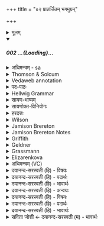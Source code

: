 +++
title = "०२ प्रातर्जितम् भगमुग्रम्"

+++
<details><summary>मूलम्</summary>

प्रा॒त॒र्जितं॒ भग॑मु॒ग्रꣳ हु॑वेम व॒यं पु॒त्रमदि॑ते॒र्यो वि॑ध॒र्ता ।  
आ॒ध्रश्चि॒द्यं मन्य॑मानस्तु॒रश्चि॒द्राजा॑ चि॒द्यं भगं॑ भ॒क्षीत्याह॑ ।  
</details>
<div class="js_include" includetitle="false" newlevelforh1="5" unfilled url="/vedAH_Rk/shAkalam/saMhitA/sarvASh_TIkAH/07/041/02_prAtarjitaM_bhagamugraM.md">
<details open><summary><h5>002 ...{Loading}...</h5></summary>
<details><summary>अधिमन्त्रम् - sa</summary>

- देवता - भगः
- ऋषिः - वसिष्ठः
- छन्दः - त्रिष्टुप्
</details>
<details><summary>Thomson & Solcum</summary>

प्रातर्जि꣡तम् भ꣡गम् उग्रं꣡ हुवेम  
वय꣡म् पुत्र꣡म् अ꣡दितेर् यो꣡ विधर्ता꣡  
आध्र꣡श् चिद् य꣡म् म꣡न्यमानस् तुर꣡श् चिद्  
रा꣡जा चिद् य꣡म् भ꣡गम् भक्षी꣡ति आ꣡ह
</details>
<details><summary>Vedaweb annotation</summary>

############ Strata
Cretic

############ Pāda-label
genre M  
genre M  
genre M  
genre M
############ Morph
bhágam ← bhága- (nominal stem)  
{case:ACC, gender:M, number:SG}

huvema ← √hū- (root)  
{number:PL, person:1, mood:OPT, tense:AOR, voice:MED}

prātarjítam ← prātarjít- (nominal stem)  
{case:ACC, gender:M, number:SG}

ugrám ← ugrá- (nominal stem)  
{case:ACC, gender:M, number:SG}

áditeḥ ← áditi- (nominal stem)  
{case:GEN, gender:F, number:SG}

putrám ← putrá- (nominal stem)  
{case:ACC, gender:M, number:SG}

vayám ← ahám (pronoun)  
{case:NOM, number:PL}

vidhartā́ ← vidhartár- (nominal stem)  
{case:NOM, gender:M, number:SG}

yáḥ ← yá- (pronoun)  
{case:NOM, gender:M, number:SG}

ādhráḥ ← ādhrá- (nominal stem)  
{case:NOM, gender:M, number:SG}

cit ← cit (invariable)  
{}

cit ← cit (invariable)  
{}

mányamānaḥ ← √man- 1 (root)  
{case:NOM, gender:M, number:SG, tense:PRS, voice:MED}

turáḥ ← turá- 1 (nominal stem)  
{case:NOM, gender:M, number:SG}

yám ← yá- (pronoun)  
{case:ACC, gender:M, number:SG}

ā́ha ← √ah- (root)  
{number:SG, person:3, mood:IND, tense:PRF, voice:ACT}

bhágam ← bhága- (nominal stem)  
{case:ACC, gender:M, number:SG}

bhakṣi ← √bhaj- (root)  
{number:SG, person:2, mood:IMP, voice:ACT}

cit ← cit (invariable)  
{}

íti ← íti (invariable)  
{}

rā́jā ← rā́jan- (nominal stem)  
{case:NOM, gender:M, number:SG}

yám ← yá- (pronoun)  
{case:ACC, gender:M, number:SG}

</details>
<details><summary>पद-पाठः</summary>

प्रा॒तः॒ऽजित॑म् । भग॑म् । उ॒ग्रम् । हु॒वे॒म॒ । व॒यम् । पु॒त्रम् । अदि॑तेः । यः । वि॒ऽध॒र्ता ।  
आ॒ध्रः । चि॒त् । यम् । मन्य॑मानः । तु॒रः । चि॒त् । राजा॑ । चि॒त् । यम् । भग॑म् । भ॒क्षि॒ । इति॑ । आह॑ ॥
</details>
<details><summary>Hellwig Grammar</summary>

-   *prātarjitam* ← *prātar*
- \[adverb\]
- “at dawn; early.”
------------------------------------------------------------------------
- *prātarjitam* ← *jitam* ← *jit*
- \[noun\], accusative, singular, masculine
- “curative; removing; victorious; winning.”
------------------------------------------------------------------------
- *bhagam* ← *bhaga*
- \[noun\], accusative, singular, masculine
- “Bhaga; vulva; good fortune; vagina; bhaga \[word\]; sun;
    well-being; happiness; overlord.”
------------------------------------------------------------------------
- *ugraṃ* ← *ugram* ← *ugra*
- \[noun\], accusative, singular, masculine
- “powerful; awful; dangerous; intense; mighty; potent; colicky;
    atrocious.”
------------------------------------------------------------------------
- *huvema* ← *hvā*
- \[verb\], plural, Present optative
- “raise; call on; call; summon.”
------------------------------------------------------------------------
- *vayam* ← *mad*
- \[noun\], nominative, plural
- “I; mine.”
------------------------------------------------------------------------
- *putram* ← *putra*
- \[noun\], accusative, singular, masculine
- “son; putra \[word\]; male child; Putra; Bodhisattva.”
------------------------------------------------------------------------
- *aditer* ← *aditeḥ* ← *aditi*
- \[noun\], genitive, singular, feminine
- “Aditi; aditi \[word\].”
------------------------------------------------------------------------
- *yo* ← *yaḥ* ← *yad*
- \[noun\], nominative, singular, masculine
- “who; which; yat \[pronoun\].”
------------------------------------------------------------------------
- *vidhartā* ← *vidhartṛ*
- \[noun\], nominative, singular, masculine
- “organizer.”
------------------------------------------------------------------------
- *ādhraś* ← *ādhraḥ* ← *ādhra*
- \[noun\], nominative, singular, masculine
- “weak.”
------------------------------------------------------------------------
- *cid* ← *cit*
- \[adverb\]
- “even; indeed.”
------------------------------------------------------------------------
- *yam* ← *yad*
- \[noun\], accusative, singular, masculine
- “who; which; yat \[pronoun\].”
------------------------------------------------------------------------
- *manyamānas* ← *manyamānaḥ* ← *man*
- \[verb noun\], nominative, singular
- “think of; name; believe; teach; honor; deem; recommend; approve;
    think; define; call; respect; believe; enumerate; understand; see;
    describe.”
------------------------------------------------------------------------
- *turaś* ← *turaḥ* ← *tura*
- \[noun\], nominative, singular, masculine
- “powerful; noble; noble.”
------------------------------------------------------------------------
- *cid* ← *cit*
- \[adverb\]
- “even; indeed.”
------------------------------------------------------------------------
- *rājā* ← *rājan*
- \[noun\], nominative, singular, masculine
- “king; Kshatriya; rājan \[word\]; best; rājāvarta; Yakṣa.”
------------------------------------------------------------------------
- *cid* ← *cit*
- \[adverb\]
- “even; indeed.”
------------------------------------------------------------------------
- *yam* ← *yad*
- \[noun\], accusative, singular, masculine
- “who; which; yat \[pronoun\].”
------------------------------------------------------------------------
- *bhagam* ← *bhaga*
- \[noun\], accusative, singular, masculine
- “Bhaga; vulva; good fortune; vagina; bhaga \[word\]; sun;
    well-being; happiness; overlord.”
------------------------------------------------------------------------
- *bhakṣīty* ← *bhakṣi* ← *bhaj*
- \[verb\], singular, Aorist inj. (proh.)
- “eat; enjoy; enter (a state); worship; love; flee; possess; fall to
    one's share; partake; share; get; approach; love; use.”
------------------------------------------------------------------------
- *bhakṣīty* ← *iti*
- \[adverb\]
- “thus; so; iti \[word\].”
------------------------------------------------------------------------
- *āha* ← *ah*
- \[verb\], singular, Perfect indicative
- “describe; state; say; enumerate; call; name; teach; tell; deem;
    explain; say; define.”
------------------------------------------------------------------------
</details>
<details><summary>सायण-भाष्यम्</summary>

**यः** भगो देवः **विधर्ता** विश्वस्य जगतो धारकः **जितं** जयशीलम् **उग्रम्** उद्गूर्णम् **अदितेः** **पुत्रं** **भगं** देवं प्रातःकाल एव **वयं** **हुवेम** आह्वयामः । **आध्रश्चित्** दरिद्रोऽपि स्तोता **यं** भगं देवं **मन्यमानः** स्तुवन् **भगं** भजनीयं धनं **भक्षि** भज विभज मह्यं देहि इति **आह** ब्रवीति । **तुरश्चित्** । तुरतिर्गतिकर्मा। प्राप्तधनोऽपि **राजा** **चित्** समर्थोऽपि जनः **यं** भगं देवं भजनीयं धनं मह्यं भक्षि देहीत्याह । तं भगं प्रातरेव वयं हुवेमेति संबन्धः ॥


_______________
प्रातःकाले जितं जययुक्तमुग्रं वैरिषु तीव्रं भगं देवं हुवेम आह्वयामः । कीदृशम्? अदितेः पुत्रमादित्यं, य आदित्यो विशेषेण जगतो धारयिता तमिति पूर्वत्रान्वयः । आध्रश्चित् दरिद्रोऽपि यं देवमभिमतप्रदं मन्यमानः भगं देवं भक्षीत्याह भजनं करोमीति ब्रूते, तथा तुरश्चित् कार्येषु त्वरमाणोऽपि यं भगं कार्यसाधकं मन्यमानो भजेयेति ब्रूते, तथा राजाचित् रजाऽपि यं भगं राज्यसाधकं मन्यमानो भजेयेति ब्रूते तं भगमाह्वयाम इति पूवत्रान्वयः ॥

</details>
<details><summary>सायणोक्त-विनियोगः</summary>

18अथ वपाया याज्यामाह ।
</details>
<details><summary>हरदत्तः</summary>

प्रातर्जितमिति ॥ **प्रातः** प्रातः काले जयतीति **प्रातर्जित्** तं **भगं** आदित्यानामन्यतमं **उग्रं** अनभिभवनीयं वयं **हुवेम** आह्वयामः **पुत्रं अदितेः** आदित्यं यो **विधर्ता** सर्वस्य धारयिता वृष्ट्यादिना । **आध्रः** दरिद्रः **तुरः** त्वरमाणः । **चिच्**-छब्दो ऽप्य्-अर्थे । भक्षीति भजेर्लिङर्थे लुङि रूपम् । 

आध्रोऽपि त्वरमाणो ऽपि राजापि **मन्यमानः** जानानश्चेत् यं **भगं** इत्थमाह । कथम्? **भगं भक्षि** भगं भजेयेति जानानः सर्वं एवं यस्य भक्ततामाशास्ते इत्यर्थः ॥
</details>
<details><summary>Wilson</summary>

########### English translation:

“We invoke at dawn fierce **Bhaga**, the son of **Aditi**, who is the sustainer (of the world), to whom the poorman praising him applies, saying, give (me wealth), to whom the opulent prince (addresses the same prayer).”

########### Commentary by Sāyaṇa: Ṛgveda-bhāṣya

Towhom the poor man: ādhraścid yam **manya** **mānas** turascid **rājā** cid yam bhagam bhakṣity aha: the ādhra= unsatisfied, hungry, or poor;

Ura = **atura**, sick, or **yama**
</details>
<details><summary>Jamison Brereton</summary>

We should call on the one victorious at early morning, Bhaga the strong,  Aditi’s son, who is the distributor,  
to whom even a person who thinks himself weak (and also) even the  powerful, even the king says “Apportion me a portion.”
</details>
<details><summary>Jamison Brereton Notes</summary>

On the first pāda of this vs. see comm. immediately above.

The referent of the repeated rel. prn. yá- (b, c, d) is Bhaga, and we therefore might expect that in the sequence in d yám bhágam the latter word refers to the god (as the same acc. does in pāda a and in 1c). But instead it is almost surely merely a pun on the divine name and its first reading is as the homonymous (and of course etymologically identical) common noun ‘portion’ -- though the more usual word for ‘portion’ is bhāgá-. At best it could be read twice, once as the name, once the common noun (“which Bhaga … portion …”). If we follow the Pp., bhágam must be part of the quotation ended by íti, because the other word in the quotation, bhakṣi, is read by the Pp. as unaccented and cannot therefore be initial in the quotation/clause.

In principle, however, the sandhi form bhakṣī́ti could contain both an accented particle íti and an accented bhakṣí, contra the Pp. which could -- and should -- then be the only word in the quotation.

Part -- but only part -- of the solution depends on how we analyze the verb form. Oldenberg and Geldner inter alia (e.g., Scarlatta 157) take it as a 1st sg. middle, which could therefore be accented, since medial s-aor. forms take accent on the ending (cf. bhakṣīyá, bhakṣīmahí) -- though it need not be. (Indeed no one, as far as I know, rejects the unaccented Pp reading in favor of *bhakṣí.) I follow the view of Sāyaṇa. (also Grassmann, Wh. [AV tr. III.16.2], Narten [p. 179 n. 512] inter alia [see Oldenberg’s reff.]), that it is a 2nd sg. act., that is, a -si impv. (ultimately derived from the act. s-aor. subjunctive; cf. bhakṣat), where we should expect root accent (*bhákṣi) if the form were to be accented. Because there seems to be universal agreement that bhakṣi is unaccented, the divergent interpretations of the morphology do not affect the interpr. of where the quotation begins, but it seems worthwhile to point out the possible interpr. not taken.

One reason I prefer the -si impv. interpr. is that the 1st sg. interpr. might impose more modality on an injunctive than we might expect: cf. Geldner’s “ich möchte … teilhaft werden” (though Scarlatta’s “ich bekomme …” avoids modality). The context favors a request, rather than a statement of accomplishment. 67
</details>
<details><summary>Griffith</summary>

We will invoke strong, early-conquering Bhaga, the Son of Aditi, the great supporter:  
     Thinking of whom, the poor, yea, even the mighty, even the King himself says, Give me Bhaga.
</details>
<details><summary>Geldner</summary>

Bhaga, den mächtigen Sieger am Morgen, wollen wir rufen, der Aditi Sohn, der der Verteiler ist, zu dem auch wer sich für schwach hält, und auch der Mächtige, zu dem selbst der König sagt: Ich möchte des Glückes, des Bhaga, teilhaft werden.
</details>
<details><summary>Grassmann</summary>

Wir wollen den, der früh gewinnt und austheilt, den mächt'gen Bhaga, den Aditja, rufen, Von dem der schwache, ja auch der sich stark dünkt, der König selbst »dich möcht' ich haben« saget.
</details>
<details><summary>Elizarenkova</summary>

Рано утром побеждающего Бхагу грозного мы хотим призывать,  
Сына Адити, (того,) кто распределитель (благ),  
О котором и слабый, и тот, кто считает себя сильным,  
И сам царь говорит: Пусть буду я причастен к Бхаге!
</details>
<details><summary>अधिमन्त्रम् (VC)</summary>

- भगः
- वसिष्ठः
- निचृत्त्रिष्टुप्
- धैवतः
</details>
<details><summary>दयानन्द-सरस्वती (हि) - विषयः</summary>

फिर मनुष्यों को क्या करना चाहिये, इस विषय को अगले मन्त्र में कहते हैं ॥
</details>
<details><summary>दयानन्द-सरस्वती (हि) - पदार्थः</summary>

पदार्थान्वयभाषाः -  हे मनुष्यो ! (यः) जो (अदितेः) अन्तरिक्षस्थ भूमि वा प्रकाश का (विधर्ता) वा विविध लोकों का धारण करनेवाला (आध्रः, चित्) जो सब ओर से धारण सा किया जाता (मन्यमानः) जानता हुआ (तुरः) शीघ्रकारी (राजा) प्रकाशमान (चित्) निश्चय से परमात्मा (यम्) जिस (भगम्) ऐश्वर्य्य की प्राप्ति होने को (आह) उपदेश देता है, जिसकी प्रेरणा पाये हुए (वयम्) हम लोग (पुत्रम्) पुत्र के समान (प्रातर्जितम्) प्रातःकाल ही उत्तमता से प्राप्त होने को योग्य (उग्रम्) तेजोमय तेज भरे हुए (भगम्) ऐश्वर्य्य को (हुवेम) कहें (इति) इस प्रकार (यम्, चित्) जिस को निश्चय से मैं (भक्षि) सेवूँ, उसकी सब उपासना करें ॥२॥
</details>
<details><summary>दयानन्द-सरस्वती (हि) - भावार्थः</summary>

भावार्थभाषाः -  इस मन्त्र में उपमा और वाचकलुप्तोपमालङ्कार हैं। मनुष्यों को चाहिये कि प्रातः समय उठकर सब के आधार परमेश्वर का ध्यान कर सब करने योग्य कामों को नाना प्रकार से चिंतवन कर धर्म और पुरुषार्थ से पाये हुए ऐश्वर्य को भोगें वा भुगावें, यह ईश्वर उपदेश देता है ॥२॥
</details>
<details><summary>दयानन्द-सरस्वती (हि) - अन्वयः</summary>

अन्वय:  हे मनुष्या ! योऽदितेर्विधर्ताऽऽध्रश्चिन्मन्यमानस्तुरो राजा चिदिव परमात्मा यं भगं प्राप्तुमाह यत्प्रेरिता वयं पुत्रमिव प्रातर्जितमुग्रं भगं हुवेमेति यं चिदहं भक्षि तं सर्व उपासीरन् ॥२॥
</details>
<details><summary>दयानन्द-सरस्वती (हि) - विषयः</summary>

पुनर्मनुष्यैः किं कर्त्तव्यमित्याह ॥
</details>
<details><summary>दयानन्द-सरस्वती (हि) - पदार्थः</summary>

पदार्थान्वयभाषाः -  (प्रातर्जितम्) प्रातरेव जेतुमुत्कर्षयितुं योग्यम् (भगम्) ऐश्वर्यम् (उग्रम्) तेजोमयम् (हुवेम) शब्दयेम (वयम्) (पुत्रम्) पुत्रमिव वर्तमानम् (अदितेः) अन्तरिक्षस्थाया भूमेः प्रकाशस्य वा (यः) (विधर्ता) विविधानां लोकानां धर्ता (आध्रः) यः सर्वैस्समन्ताद् ध्रियते (चित्) अपि (यम्) (मन्यमानः) विजानन् (तुरः) शीघ्रकारी (चित्) इव (राजा) प्रकाशमानः (चित्) अपि (यम्) (भगम्) ऐश्वर्यम् (भक्षि) भजेयं सेवेय (इति) अनेन प्रकारेण (आह) उपदिशतीश्वरः ॥२॥
</details>
<details><summary>दयानन्द-सरस्वती (हि) - भावार्थः</summary>

भावार्थभाषाः -  अत्रोपमावाचकलुप्तोपमालङ्कारौ। मनुष्यैः प्रातरुत्थाय सर्वाधारं परमेश्वरं ध्यात्वा सर्वाणि कर्तव्यानि कार्याणि विचिन्त्य धर्मेण पुरुषार्थेन प्राप्तमैश्वर्यं भोक्तव्यं भोजयितव्यमितीश्वर उपदिशति ॥२॥
</details>
<details><summary>सविता जोशी ← दयानन्द-सरस्वती (म) - भावार्थः</summary>

भावार्थभाषाः -  या मंत्रात उपमा व वाचकलुप्तोपमालंकार आहेत. माणसांनी प्रातःकाळी उठून सर्वांचा आधार असलेला परमेश्वराचे ध्यान करून व करण्यायोग्य काम करून विविध प्रकारचे चिंतन करून धर्म व पुरुषार्थाने प्राप्त झालेले ऐश्वर्य भोगावे व भोगवावे. हा ईश्वराचा उपदेश आहे. ॥ २ ॥
</details>
</details>
</div>
